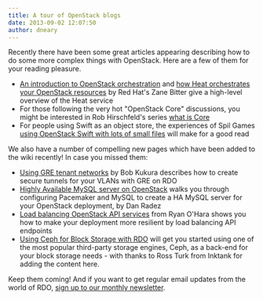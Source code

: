 ```yaml
---
title: A tour of OpenStack blogs
date: 2013-09-02 12:07:50
author: dneary
---
```


Recently there have been some great articles appearing describing how to do some more complex things with OpenStack. Here are a few of them for your reading pleasure.

* [An introduction to OpenStack orchestration](http://www.zerobanana.com/archive/2013/07/30#openstack-orchestration-introduction) and [how Heat orchestrates your OpenStack resources](http://www.zerobanana.com/archive/2013/08/29#heat-dependencies) by Red Hat's Zane Bitter give a high-level overview of the Heat service
* For those following the very hot "OpenStack Core" discussions, you might be interested in Rob Hirschfeld's series [what is Core](http://robhirschfeld.com/2013/07/22/kicking-off-core/)
* For people using Swift as an object store, the experiences of Spil Games [using OpenStack Swift with lots of small files](http://engineering.spilgames.com/openstack-swift-lots-small-files/) will make for a good read

We also have a number of compelling new pages which have been added to the wiki recently! In case you missed them:

* [Using GRE tenant networks](https://www.rdoproject.org/networking/using-gre-tenant-networks/) by Bob Kukura describes how to create secure tunnels for your VLANs with GRE on RDO
* [Highly Available MySQL server on OpenStack](http://rdoproject.org/Highly_Available_MySQL_server_on_OpenStack) walks you through configuring Pacemaker and MySQL to create a HA MySQL server for your OpenStack deployment, by Dan Radez
* [Load balancing OpenStack API services](http://rdoproject.org/Load_Balance_OpenStack_API) from Ryan O'Hara shows you how to make your deployment more resilient by load balancing API endpoints
* [Using Ceph for Block Storage with RDO](http://rdoproject.org/Using_Ceph_for_Block_Storage_with_RDO) will get you started using one of the most popular third-party storage engines, Ceph, as a back-end for your block storage needs - with thanks to Ross Turk from Inktank for adding the content here.

Keep them coming! And if you want to get regular email updates from the world of RDO, [sign up to our monthly newsletter](http://red.ht/11amemL).

